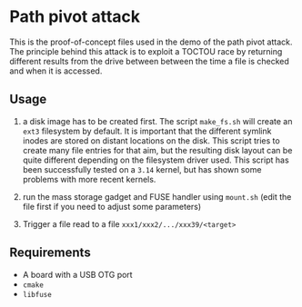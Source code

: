 # Path pivot attack

This is the proof-of-concept files used in the demo of the path pivot attack.
The principle behind this attack is to exploit a TOCTOU race by returning
different results from the drive between between the time a file is checked and
when it is accessed.

## Usage

1. a disk image has to be created first. The script ``make_fs.sh`` will create
   an ``ext3`` filesystem by default. It is important that the different
   symlink inodes are stored on distant locations on the disk. This script tries
   to create many file entries for that aim, but the resulting disk layout can be
   quite different depending on the filesystem driver used. This script has been
   successfully tested on a ``3.14`` kernel, but has shown some problems with more
   recent kernels.

2. run the mass storage gadget and FUSE handler using ``mount.sh`` (edit the
   file first if you need to adjust some parameters)

3. Trigger a file read to a file ``xxx1/xxx2/.../xxx39/<target>``

## Requirements

* A board with a USB OTG port
* ``cmake``
* ``libfuse``
